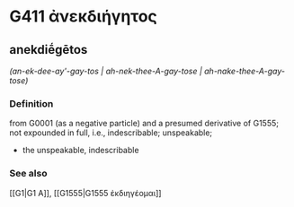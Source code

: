 # G411 ἀνεκδιήγητος

## anekdiḗgētos

_(an-ek-dee-ay'-gay-tos | ah-nek-thee-A-gay-tose | ah-nake-thee-A-gay-tose)_

### Definition

from G0001 (as a negative particle) and a presumed derivative of G1555; not expounded in full, i.e., indescribable; unspeakable; 

- the unspeakable, indescribable

### See also

[[G1|G1 Α]], [[G1555|G1555 ἐκδιηγέομαι]]
